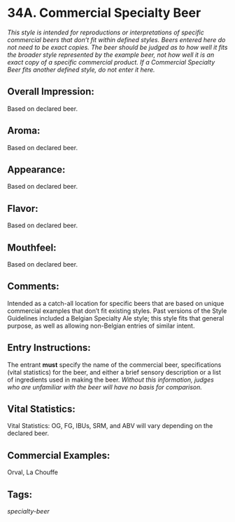 # 34A. Commercial Specialty Beer

_This style is intended for reproductions or interpretations of specific commercial beers that don’t fit within defined styles. Beers entered here do not need to be exact copies. The beer should be judged as to how well it fits the broader style represented by the example beer, not how well it is an exact copy of a specific commercial product. If a Commercial Specialty Beer fits another defined style, do not enter it here._

## Overall Impression: 

Based on declared beer.

## Aroma: 

Based on declared beer.

## Appearance: 

Based on declared beer.

## Flavor: 

Based on declared beer.

## Mouthfeel: 

Based on declared beer.

## Comments: 

Intended as a catch-all location for specific beers that are based on unique commercial examples that don’t fit existing styles. Past versions of the Style Guidelines included a Belgian Specialty Ale style; this style fits that general purpose, as well as allowing non-Belgian entries of similar intent. 

## Entry Instructions: 

The entrant **must** specify the name of the commercial beer, specifications (vital statistics) for the beer, and either a brief sensory description or a list of ingredients used in making the beer. _Without this information, judges who are unfamiliar with the beer will have no basis for comparison._

## Vital Statistics: 

Vital Statistics: OG, FG, IBUs, SRM, and ABV will vary depending on the declared beer.

## Commercial Examples: 

Orval, La Chouffe

## Tags: 

_specialty-beer_
